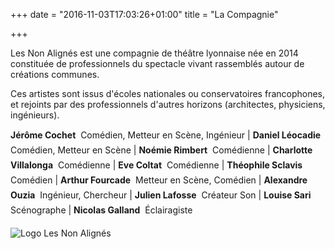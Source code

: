 +++
date = "2016-11-03T17:03:26+01:00"
title = "La Compagnie"

+++

Les Non Alignés est une compagnie de théâtre lyonnaise née en 2014 constituée de professionnels du spectacle vivant rassemblés autour de créations communes.

Ces artistes sont issus d'écoles nationales ou conservatoires francophones, et rejoints par des professionnels d'autres horizons (architectes, physiciens, ingénieurs).

__Jérôme Cochet__  Comédien, Metteur en Scène, Ingénieur |
__Daniel Léocadie__  Comédien, Metteur en Scène |
__Noémie Rimbert__  Comédienne |
__Charlotte Villalonga__  Comédienne |
__Eve Coltat__  Comédienne |
__Théophile Sclavis__  Comédien |
__Arthur Fourcade__  Metteur en Scène, Comédien |
__Alexandre Ouzia__  Ingénieur, Chercheur |
__Julien Lafosse__  Créateur Son |
__Louise Sari__  Scénographe |
__Nicolas Galland__  Éclairagiste

<img src="/img/logo-na-noir.png" alt="Logo Les Non Alignés" class="max-width-50 mt2">
